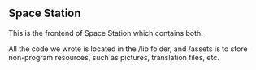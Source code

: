 ## Space Station

This is the frontend of Space Station which contains both.

All the code we wrote is located in the /lib folder, 
and /assets is to store non-program resources, such as pictures, translation files, etc.
